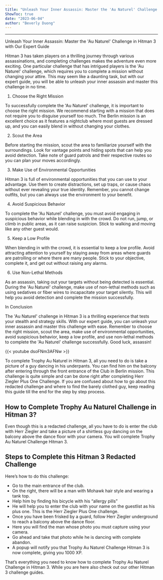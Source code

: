```yaml
---
title: "Unleash Your Inner Assassin: Master the 'Au Naturel' Challenge in Hitman 3 with Our Expert Guide"
ShowToc: true 
date: "2023-06-04"
author: "Beverly Duong"
---
```

*****
Unleash Your Inner Assassin: Master the 'Au Naturel' Challenge in Hitman 3 with Our Expert Guide

Hitman 3 has taken players on a thrilling journey through various assassinations, and completing challenges makes the adventure even more exciting. One particular challenge that has intrigued players is the 'Au Naturel' challenge, which requires you to complete a mission without changing your attire. This may seem like a daunting task, but with our expert guide, you will be able to unleash your inner assassin and master this challenge in no time.

1. Choose the Right Mission

To successfully complete the 'Au Naturel' challenge, it is important to choose the right mission. We recommend starting with a mission that does not require you to disguise yourself too much. The Berlin mission is an excellent choice as it features a nightclub where most guests are dressed up, and you can easily blend in without changing your clothes.

2. Scout the Area

Before starting the mission, scout the area to familiarize yourself with the surroundings. Look for vantage points and hiding spots that can help you avoid detection. Take note of guard patrols and their respective routes so you can plan your moves accordingly.

3. Make Use of Environmental Opportunities

Hitman 3 is full of environmental opportunities that you can use to your advantage. Use them to create distractions, set up traps, or cause chaos without ever revealing your true identity. Remember, you cannot change outfits, but you can always use the environment to your benefit.

4. Avoid Suspicious Behavior

To complete the 'Au Naturel' challenge, you must avoid engaging in suspicious behavior while blending in with the crowd. Do not run, jump, or climb in public areas, as it can raise suspicion. Stick to walking and moving like any other guest would.

5. Keep a Low Profile

When blending in with the crowd, it is essential to keep a low profile. Avoid attracting attention to yourself by staying away from areas where guards are patrolling or where there are many people. Stick to your objective, complete it, and get out without raising any alarms.

6. Use Non-Lethal Methods

As an assassin, taking out your targets without being detected is essential. During the 'Au Naturel' challenge, make use of non-lethal methods such as using sedatives or fiber wires to incapacitate your target silently. This will help you avoid detection and complete the mission successfully.

In Conclusion

The 'Au Naturel' challenge in Hitman 3 is a thrilling experience that tests your stealth and strategy skills. With our expert guide, you can unleash your inner assassin and master this challenge with ease. Remember to choose the right mission, scout the area, make use of environmental opportunities, avoid suspicious behavior, keep a low profile, and use non-lethal methods to complete the 'Au Naturel' challenge successfully. Good luck, assassin!

{{< youtube dsoFNm3AFNw >}} 



To complete Trophy Au Naturel in Hitman 3, all you need to do is take a picture of a guy dancing in his underpants. You can find him on the balcony after entering through the front entrance of the Club in Berlin mission. This challenge is quite simple and can be done right after completing Herr Ziegler Plus One Challenge. If you are confused about how to go about this redacted challenge and where to find the barely clothed guy, keep reading this guide till the end for the step by step process.
 
## How to Complete Trophy Au Naturel Challenge in Hitman 3?

 
Even though this is a redacted challenge, all you have to do is enter the club with Herr Ziegler and take a picture of a shirtless guy dancing on the balcony above the dance floor with your camera. You will complete Trophy Au Naturel Challenge Hitman 3.
 
## Steps to Complete this Hitman 3 Redacted Challenge
 
Here’s how to do this challenge:
 
- Go to the main entrance of the club.
 - On the right, there will be a man with Mohawk hair style and wearing a tank top.
 - Help him by finding his bicycle with his “allergy pills”
 - He will help you to enter the club with your name on the guestlist as his plus one. This is the Herr Ziegler Plus One challenge.
 - Once you have been frisked by a guard, follow Herr Ziegler underground to reach a balcony above the dance floor.
 - Here you will find the man whose photo you must capture using your camera.
 - Go ahead and take that photo while he is dancing with complete abandon.
 - A popup will notify you that Trophy Au Naturel Challenge Hitman 3 is now complete, giving you 1000 XP.

 
That’s everything you need to know how to complete Trophy Au Naturel Challenge in Hitman 3. While you are here also check out our other Hitman 3 challenge guides.




